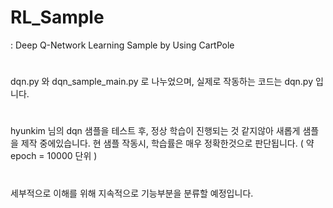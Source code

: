 # RL_Sample

  : Deep Q-Network Learning Sample by Using CartPole
# 
 dqn.py 와 dqn_sample_main.py 로 나누었으며, 실제로 작동하는 코드는 dqn.py 입니다.
# 
 hyunkim 님의 dqn 샘플을 테스트 후, 정상 학습이 진행되는 것 같지않아 새롭게 샘플을 제작 중에있습니다.
 현 샘플 작동시, 학습률은 매우 정확한것으로 판단됩니다. ( 약 epoch = 10000 단위 ) 
# 
 세부적으로 이해를 위해 지속적으로 기능부분을 분류할 예정입니다.
